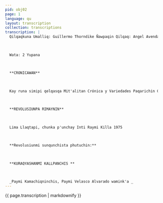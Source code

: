 ```yaml
---
pid: obj02
page: 1
language: qu
layout: transcription
collection: transcriptions
transcription: |
  Qilqaqkuna Umalliq: Guillermo Thorndike Ñawpaqin Qilqaq: Angel Avendaño Ñawpaqin
  
  
  
  Wata: 2 Yupana
  
  
  
  **CRONICAWAN**
  
  
  
  Kay runa simipi qelqasqa Mit'alitan Crónica y Variedades Paqarichin Gobierno Revolusionariupaq S/.4.00
  
  
  
  **REVOLUSIUNPA RIMAYNIN**
  
  
  
  Lima Llaqtapi, chunka p'unchay Inti Raymi Killa 1975
  
  
  
  **Revolusiunmi sunqunchista phutuchin:**
  
  
  
  **KURAQYASHANMI KALLPANCHIS **
  
  
  
  _Paymi Kamachiqninchis, Paymi Velasco Alvarado wamink'a _
---
```


{{ page.transcription | markdownify }}
